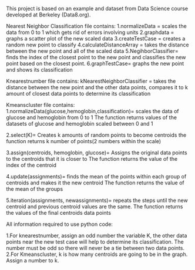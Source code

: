 This project is based on an example and dataset from Data Science course developed at Berkeley (Data8.org).

Nearest Neighbor Classification file contains:
1.normalizeData = scales the data from 0 to 1 which gets rid of errors involving units
2.graphdata = graphs a scatter plot of the new scaled data
3.createTestCase = creates a random new point to classify
4.calculateDistanceArray = takes the distance between the new point and all of the scaled data
5.NegihborClassifier= finds the index of the closest point to the new point and classifies the new point based on the closest point.
6.graphTestCase= graphs the new point and shows its classification

Knearestnumber file contains:
kNearestNeighborClassifier = takes the distance between the new point and the other data points, compares it to k amount of closest data points to determine its classification

Kmeanscluster file contains:
1.normalizeData(glucose,hemoglobin,classification)= scales the data of glucose and hemoglobin from 0 to 1
The function returns values of the datasets of glucose and hemoglobin scaled between 0 and 1

2.select(K)= Creates k amounts of random points to become centroids
the function returns k number of points(2 numbers within the scale)

3.assign(centroids, hemoglobin, glucose)= Assigns the original data points to the centroids that it is closer to
The function returns the value of the index of the centroid

4.update(assignments)= finds the mean of the points within each group of centroids and makes it the new centroid
The function returns the value of the mean of the groups

5.iteration(assignments, newassignments)= repeats the steps until the new centroid and previous centroid values are the same.
The function returns the values of the final centroids data points


All information required to use python code:

1.For knearestnumber, assign an odd number the variable K, the other data points near the new test case will help to determine its classification.
The number must be odd so there will never be a tie between two data points.
2.For Kmeanscluster, k is how many centroids are going to be in the graph. Assign a number to k.

